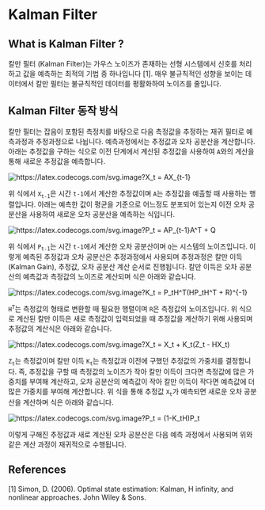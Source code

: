 # Kalman Filter

## What is Kalman Filter ?

칼만 필터 (Kalman Filter)는 가우스 노이즈가 존재하는 선형 시스템에서 신호를 처리하고 값을 예측하는 최적의 기법 중 하나입니다 [1]. 매우 불규칙적인 성향을 보이는 데이터에서 칼만 필터는 불규칙적인 데이터를 평활화하여 노이즈를 줄입니다.

## Kalman Filter 동작 방식

칼만 필터는 잡음이 포함된 측정치를 바탕으로 다음 측정값을 추정하는 재귀 필터로 예측과정과 추정과정으로 나뉩니다. 예측과정에서는 추정값과 오차 공분산을 계산합니다. 아래는 추정값을 구하는 식으로 이전 단계에서 계산된 추정값을 사용하여 `A`와의 계산을 통해 새로운 추정값을 예측합니다.

<img src="https://latex.codecogs.com/svg.image?X_t&space;=&space;AX_{t-1}" title="https://latex.codecogs.com/svg.image?X_t = AX_{t-1}" />

위 식에서 `X`<sub>`t-1`</sub>은 시간 `t-1`에서 계산한 추정값이며 `A`는 추정값을 예츨할 때 사용하는 행렬입니다. 아래는 예측한 값이 평균을 기준으로 어느정도 분포되어 있는지 이전 오차 공분산을 사용하여 새로운 오차 공분산을 예측하는 식입니다.

<img src="https://latex.codecogs.com/svg.image?P_t&space;=&space;AP_{t-1}A^T&space;&plus;&space;Q" title="https://latex.codecogs.com/svg.image?P_t = AP_{t-1}A^T + Q" />

위 식에서 `P`<sub>`t-1`</sub>는 시간 `t-1`에서 계산한 오차 공분산이며 `Q`는 시스템의 노이즈입니다. 이렇게 예측된 추정값과 오차 공분산은 추정과정에서 사용되며 추정과정은 칼만 이득 (Kalman Gain), 추정값, 오차 공분산 계산 순서로 진행됩니다. 칼만 이득은 오차 공분산의 예측값과 측정값의 노이즈로 계산되며 식은 아래와 같습니다.

<img src="https://latex.codecogs.com/svg.image?K_t&space;=&space;P_tH^T(HP_tH^T&space;&plus;&space;R)^{-1}" title="https://latex.codecogs.com/svg.image?K_t = P_tH^T(HP_tH^T + R)^{-1}" />

`H`<sup>`T`</sup>는 측정값의 형태로 변환할 때 필요한 행렬이며 `R`은 측정값의 노이즈입니다. 위 식으로 계산된 칼만 이득은 새로 측정값이 입력되었을 때 추정값을 계산하기 위해 사용되며 추정값의 계산식은 아래와 같습니다.

<img src="https://latex.codecogs.com/svg.image?X_t&space;=&space;X_t&space;&plus;&space;K_t(Z_t&space;-&space;HX_t)" title="https://latex.codecogs.com/svg.image?X_t = X_t + K_t(Z_t - HX_t)" />

`Z`<sub>`t`</sub>는 측정값이며 칼만 이득 `K`<sub>`t`</sub>는 측정값과 이전에 구했던 추정값의 가중치를 결정합니다. 즉, 추정값을 구할 때 측정값의 노이즈가 작아 칼만 이득이 크다면 측정값에 많은 가중치를 부여해 계산하고, 오차 공분산의 예측값이 작아 칼만 이득이 작다면 예측값에 더 많은 가중치를 부여해 계산합니다. 위 식을 통해 추정값 `X`<sub>`t`</sub>가 예측되면 새로운 오차 공분산을 계산하며 식은 아래와 같습니다.

<img src="https://latex.codecogs.com/svg.image?P_t&space;=&space;(1-K_tH)P_t" title="https://latex.codecogs.com/svg.image?P_t = (1-K_tH)P_t" />

이렇게 구해진 추정값과 새로 계산된 오차 공분산은 다음 예측 과정에서 사용되며 위와 같은 계산 과정이 재귀적으로 수행됩니다. 

## References

[1] Simon, D. (2006). Optimal state estimation: Kalman, H infinity, and nonlinear approaches. John Wiley & Sons.
